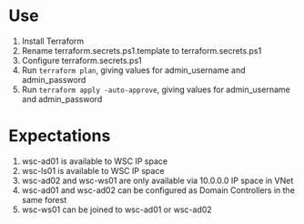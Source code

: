 # Use
1. Install Terraform
1. Rename terraform.secrets.ps1.template to terraform.secrets.ps1
1. Configure terraform.secrets.ps1
1. Run `terraform plan`, giving values for admin_username and admin_password
1. Run `terraform apply -auto-approve`, giving values for admin_username and admin_password

# Expectations
1. wsc-ad01 is available to WSC IP space
1. wsc-ls01 is available to WSC IP space
1. wsc-ad02 and wsc-ws01 are only available via 10.0.0.0 IP space in VNet
1. wsc-ad01 and wsc-ad02 can be configured as Domain Controllers in the same forest
1. wsc-ws01 can be joined to wsc-ad01 or wsc-ad02
